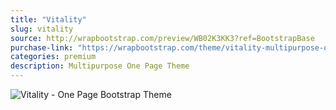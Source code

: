 ```yaml
---
title: "Vitality"
slug: vitality
source: http://wrapbootstrap.com/preview/WB02K3KK3?ref=BootstrapBase
purchase-link: "https://wrapbootstrap.com/theme/vitality-multipurpose-one-page-theme-WB02K3KK3?ref=BootstrapBase"
categories: premium
description: Multipurpose One Page Theme
---
```


<img src="http://sbootstrap.BootstrapBasec.netdna-cdn.com/assets/img/premium/vitality.jpg" class="img-responsive" alt="Vitality - One Page Bootstrap Theme">